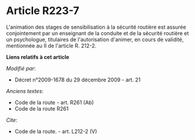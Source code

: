 # Article R223-7

L'animation des stages de sensibilisation à la sécurité routière est assurée conjointement par un enseignant de la conduite
et de la sécurité routière et un psychologue, titulaires de l'autorisation d'animer, en cours de validité, mentionnée au II
de l'article R. 212-2.

**Liens relatifs à cet article**

_Modifié par_:

  - Décret n°2009-1678 du 29 décembre 2009 - art. 21

_Anciens textes_:

  - Code de la route - art. R261 (Ab)
  - Code de la route R261

_Cite_:

  - Code de la route. - art. L212-2 (V)
